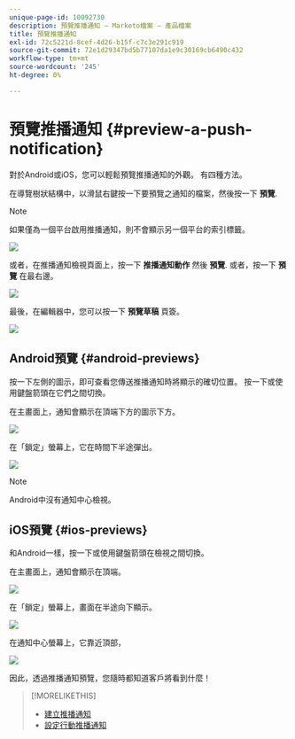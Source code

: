 ```yaml
---
unique-page-id: 10092730
description: 預覽推播通知 — Marketo檔案 — 產品檔案
title: 預覽推播通知
exl-id: 72c5221d-8cef-4d26-b15f-c7c3e291c919
source-git-commit: 72e1d29347bd5b77107da1e9c30169cb6490c432
workflow-type: tm+mt
source-wordcount: '245'
ht-degree: 0%

---
```


# 預覽推播通知 {#preview-a-push-notification}

對於Android或iOS，您可以輕鬆預覽推播通知的外觀。 有四種方法。

在導覽樹狀結構中，以滑鼠右鍵按一下要預覽之通知的檔案，然後按一下 **預覽**.

>[!NOTE]
>
>如果僅為一個平台啟用推播通知，則不會顯示另一個平台的索引標籤。

![](assets/image2015-9-4-9-3a52-3a27.png)

或者，在推播通知檢視頁面上，按一下 **推播通知動作** 然後 **預覽**. 或者，按一下 **預覽** 在最右邊。

![](assets/image2015-9-4-10-3a53-3a28.png)

最後，在編輯器中，您可以按一下 **預覽草稿** 頁簽。

![](assets/image2015-9-14-15-3a55-3a26.png)

## Android預覽 {#android-previews}

按一下左側的圖示，即可查看您傳送推播通知時將顯示的確切位置。 按一下或使用鍵盤箭頭在它們之間切換。

在主畫面上，通知會顯示在頂端下方的圖示下方。

![](assets/image2015-9-17-16-3a57-3a0.png)

在「鎖定」螢幕上，它在時間下半途彈出。

![](assets/image2015-9-17-16-3a58-3a47.png)

>[!NOTE]
>
>Android中沒有通知中心檢視。

## iOS預覽 {#ios-previews}

和Android一樣，按一下或使用鍵盤箭頭在檢視之間切換。

在主畫面上，通知會顯示在頂端。

![](assets/image2015-9-17-17-3a0-3a28.png)

在「鎖定」螢幕上，畫面在半途向下顯示。

![](assets/image2015-9-17-17-3a2-3a1.png)

在通知中心螢幕上，它靠近頂部，

![](assets/image2015-9-17-17-3a3-3a15.png)

因此，透過推播通知預覽，您隨時都知道客戶將看到什麼！

>[!MORELIKETHIS]
>
>* [建立推播通知](/help/marketo/product-docs/mobile-marketing/push-notifications/create-a-push-notification.md)
>* [設定行動推播通知](/help/marketo/product-docs/mobile-marketing/push-notifications/configure-mobile-push-notification.md)

